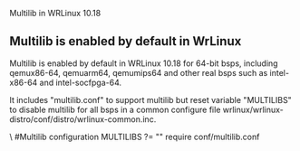 Multilib in WRLinux 10.18

## Multilib is enabled by default in WrLinux

Multilib is enabled by default in WRLinux 10.18 for 64-bit bsps, including qemux86-64, qemuarm64, qemumips64 and other real bsps such as intel-x86-64 and intel-socfpga-64.

It includes "multilib.conf" to support multilib but reset variable "MULTILIBS" to disable multilib for all bsps in a common configure file wrlinux/wrlinux-distro/conf/distro/wrlinux-common.inc.

\ #Multilib configuration
      MULTILIBS ?= ""
      require conf/multilib.conf

